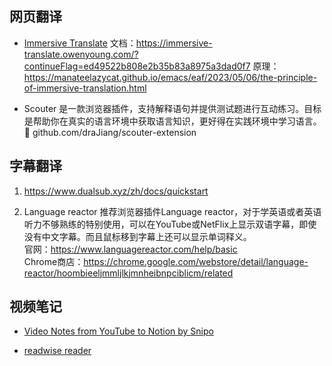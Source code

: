 
## 网页翻译
- [Immersive Translate](https://chrome.google.com/webstore/detail/immersive-translate/bpoadfkcbjbfhfodiogcnhhhpibjhbnh)
  文档：https://immersive-translate.owenyoung.com/?continueFlag=ed49522b808e2b35b83a8975a3dad0f7
  原理： https://manateelazycat.github.io/emacs/eaf/2023/05/06/the-principle-of-immersive-translation.html

- Scouter 是一款浏览器插件，支持解释语句并提供测试题进行互动练习。目标是帮助你在真实的语言环境中获取语言知识，更好得在实践环境中学习语言。
🔗 github.com/draJiang/scouter-extension


## 字幕翻译

1. https://www.dualsub.xyz/zh/docs/quickstart

2. Language reactor 
推荐浏览器插件Language reactor，对于学英语或者英语听力不够熟练的特别使用，可以在YouTube或NetFlix上显示双语字幕，即使没有中文字幕。而且鼠标移到字幕上还可以显示单词释义。  
官网：https://www.languagereactor.com/help/basic  
Chrome商店：https://chrome.google.com/webstore/detail/language-reactor/hoombieeljmmljlkjmnheibnpciblicm/related 

## 视频笔记
- [Video Notes from YouTube to Notion by Snipo](https://chrome.google.com/webstore/detail/video-notes-from-youtube/kojibkalenabblnhoihknojdfapbbmig)

- [readwise reader](https://readwise.io/read)

